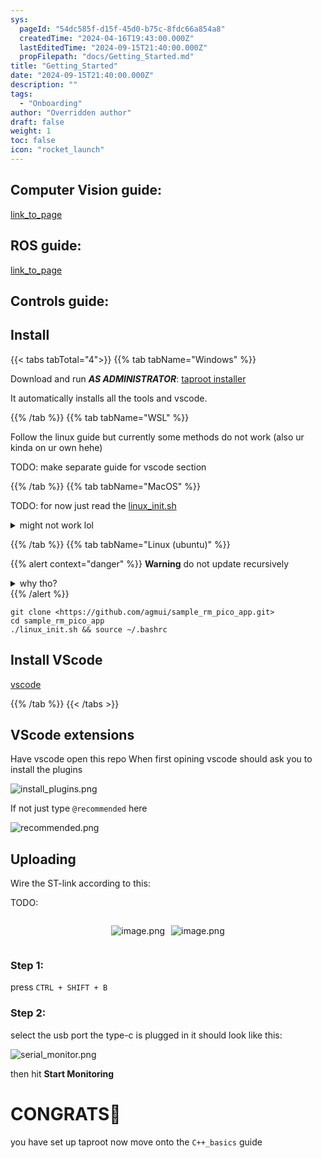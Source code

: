 ```yaml
---
sys:
  pageId: "54dc585f-d15f-45d0-b75c-8fdc66a854a8"
  createdTime: "2024-04-16T19:43:00.000Z"
  lastEditedTime: "2024-09-15T21:40:00.000Z"
  propFilepath: "docs/Getting_Started.md"
title: "Getting_Started"
date: "2024-09-15T21:40:00.000Z"
description: ""
tags:
  - "Onboarding"
author: "Overridden author"
draft: false
weight: 1
toc: false
icon: "rocket_launch"
---
```


## Computer Vision guide:

[link_to_page](86d45bc0-388b-4d26-8848-44f255f73d0e)

## ROS guide:

[link_to_page](3c76c1de-ec8f-46d6-8b0a-294005edc2d5)

## Controls guide:

## Install

{{< tabs tabTotal="4">}}
{{% tab tabName="Windows" %}}

Download and run _**AS ADMINISTRATOR**_: [taproot installer](https://github.com/Thornbots/TeachingFreshies/releases/tag/1.0)

It automatically installs all the tools and vscode.

{{% /tab %}}
{{% tab tabName="WSL" %}}

Follow the linux guide but currently some methods do not work (also ur kinda on ur own hehe)

TODO: make separate guide for vscode section

{{% /tab %}}
{{% tab tabName="MacOS" %}}

TODO: for now just read the [linux_init.sh](https://github.com/agmui/sample_rm_pico_app/blob/main/linux_init.sh)

<details>
<summary>might not work lol</summary>

`brew install libusb pkg-config`

Next install: [vscode](https://code.visualstudio.com/Download)

</details>

{{% /tab %}}
{{% tab tabName="Linux (ubuntu)" %}}

{{% alert context="danger" %}}
**Warning** do not update recursively
<details>
<summary>why tho?</summary>
There are some submodules that may go on for a while (like tinyusb) and I highly
recommend you don't need to get them.
If you want to see what submodules I update just look in `linux_init.sh`
</details>
{{% /alert %}}

```shell
git clone <https://github.com/agmui/sample_rm_pico_app.git>
cd sample_rm_pico_app
./linux_init.sh && source ~/.bashrc
```

## Install VScode

[vscode](https://code.visualstudio.com/Download)

{{% /tab %}}
{{< /tabs >}}

## VScode extensions

Have vscode open this repo
When first opining vscode should ask you to install the plugins

![install_plugins.png](https://prod-files-secure.s3.us-west-2.amazonaws.com/d518164a-d88e-44d1-a4ee-3adb3bd8bce0/89bd30f0-1825-4e77-867b-0a41ce370880/install_plugins.png?X-Amz-Algorithm=AWS4-HMAC-SHA256&X-Amz-Content-Sha256=UNSIGNED-PAYLOAD&X-Amz-Credential=ASIAZI2LB46635UOQ346%2F20250213%2Fus-west-2%2Fs3%2Faws4_request&X-Amz-Date=20250213T200831Z&X-Amz-Expires=3600&X-Amz-Security-Token=IQoJb3JpZ2luX2VjEPP%2F%2F%2F%2F%2F%2F%2F%2F%2F%2FwEaCXVzLXdlc3QtMiJHMEUCIQCY4xH8LqRqq6B%2BUItK5lIyP29LYzJcuLYqtMSoNznomAIgHQ4mrgmfFxJmUy0N3ha9HEu8zYR9GlfZaapg%2B8H0f9oq%2FwMIHBAAGgw2Mzc0MjMxODM4MDUiDKnox4EkhvL4Z6i09CrcA5Q8lEPbaGE9qFj3fP65w9Mu47vhj3ZKOly8xnw5gJOvlao3e1PpVzPokAADFtj%2FMDW%2BJNG7KRNBKcmRNCT8AwXDqyXw69xz6PUSqPmjKH880j8OwKMRGz4lofituIRxaV%2FNsu2%2B%2FeBzH21wh1wcktkNinvwt9SuFWIsZ7jp2if5jwZgAtsK26XeD1CxM6jYBk8fctnZJeVZw4zJxiB2Qun7A2biV22Ts1Wv7vt8piiToKcCYlP5BZUHzKKsj7UBOHQmWiLTfF2hjddvT7PKJEBoomwOeCEBa%2F1yFuuiguc%2Fa1UzTNZuhs57ua8Rx3nJaywXj5rte0SQWrS3yoyAYj5drfzTNjibL1uA2McM1%2BCLb%2BDqjYPbpRYkXcA%2FZv2FQ5bFPBZ4TEi%2Bw0MJCfSeaDMmboX74ofRj9napHlcd%2FBiIx83XS83dzsGio%2F966XOcL%2Fj%2BSdTJKNhhbL8Jny2tIh09V9AGiI4WcmTk2e8Fa%2FLWBTKcuRPzgTMpn5UfDK0%2B5cIUNVjbax5mPRh2OKZV4iFkTN4GMHvINJ%2BN5iRqx24ZLyPLdyqhqpWE5iEdFdmPz%2BWO9U2xjJbHVZ763fCThlgmdDlADJ0Z5tCV3G91ZiXe%2Fz%2FSLj2gFilwiBrMIOEub0GOqUBGfSkjt4wGuwdpGkJzdZYgI%2F%2FwopfDSE5hYJV7PlnlZcODzR7L69k6xnI1K%2Bjozkc0tUriyv6Zn%2B5gCBjk1bvocUdpYzVSBwyn6M%2Fd1b%2Bo%2FYthxQOVRvfFbG4s35pPQhECz6Yd8nAqrE3ize8%2BGbqhxnOfo0UxzAiug2OyJifgKanfHrNOjB4Jd9p9RFr0CH9w9DWuFngoBX5qfOIH4kxfRHNuxWp&X-Amz-Signature=071ae5cefde8c2307a85f18f24f0dc81a2fd51ef4ea3ac10f9426b50f202287a&X-Amz-SignedHeaders=host&x-id=GetObject)

If not just type `@recommended` here  

![recommended.png](https://prod-files-secure.s3.us-west-2.amazonaws.com/d518164a-d88e-44d1-a4ee-3adb3bd8bce0/61e661e9-5d85-4dfc-be0d-8d2097a5e793/recommended.png?X-Amz-Algorithm=AWS4-HMAC-SHA256&X-Amz-Content-Sha256=UNSIGNED-PAYLOAD&X-Amz-Credential=ASIAZI2LB46635UOQ346%2F20250213%2Fus-west-2%2Fs3%2Faws4_request&X-Amz-Date=20250213T200831Z&X-Amz-Expires=3600&X-Amz-Security-Token=IQoJb3JpZ2luX2VjEPP%2F%2F%2F%2F%2F%2F%2F%2F%2F%2FwEaCXVzLXdlc3QtMiJHMEUCIQCY4xH8LqRqq6B%2BUItK5lIyP29LYzJcuLYqtMSoNznomAIgHQ4mrgmfFxJmUy0N3ha9HEu8zYR9GlfZaapg%2B8H0f9oq%2FwMIHBAAGgw2Mzc0MjMxODM4MDUiDKnox4EkhvL4Z6i09CrcA5Q8lEPbaGE9qFj3fP65w9Mu47vhj3ZKOly8xnw5gJOvlao3e1PpVzPokAADFtj%2FMDW%2BJNG7KRNBKcmRNCT8AwXDqyXw69xz6PUSqPmjKH880j8OwKMRGz4lofituIRxaV%2FNsu2%2B%2FeBzH21wh1wcktkNinvwt9SuFWIsZ7jp2if5jwZgAtsK26XeD1CxM6jYBk8fctnZJeVZw4zJxiB2Qun7A2biV22Ts1Wv7vt8piiToKcCYlP5BZUHzKKsj7UBOHQmWiLTfF2hjddvT7PKJEBoomwOeCEBa%2F1yFuuiguc%2Fa1UzTNZuhs57ua8Rx3nJaywXj5rte0SQWrS3yoyAYj5drfzTNjibL1uA2McM1%2BCLb%2BDqjYPbpRYkXcA%2FZv2FQ5bFPBZ4TEi%2Bw0MJCfSeaDMmboX74ofRj9napHlcd%2FBiIx83XS83dzsGio%2F966XOcL%2Fj%2BSdTJKNhhbL8Jny2tIh09V9AGiI4WcmTk2e8Fa%2FLWBTKcuRPzgTMpn5UfDK0%2B5cIUNVjbax5mPRh2OKZV4iFkTN4GMHvINJ%2BN5iRqx24ZLyPLdyqhqpWE5iEdFdmPz%2BWO9U2xjJbHVZ763fCThlgmdDlADJ0Z5tCV3G91ZiXe%2Fz%2FSLj2gFilwiBrMIOEub0GOqUBGfSkjt4wGuwdpGkJzdZYgI%2F%2FwopfDSE5hYJV7PlnlZcODzR7L69k6xnI1K%2Bjozkc0tUriyv6Zn%2B5gCBjk1bvocUdpYzVSBwyn6M%2Fd1b%2Bo%2FYthxQOVRvfFbG4s35pPQhECz6Yd8nAqrE3ize8%2BGbqhxnOfo0UxzAiug2OyJifgKanfHrNOjB4Jd9p9RFr0CH9w9DWuFngoBX5qfOIH4kxfRHNuxWp&X-Amz-Signature=1d6f18fdc14abad0c6d15fe9292c9136b1e559fc42335bff56f1b3fc719c303f&X-Amz-SignedHeaders=host&x-id=GetObject)

## Uploading

Wire the ST-link according to this:

TODO:

<div style="display: flex;flex-direction: row; column-gap:10px; max-width: 630px;justify-content: center;">
<div>

![image.png](https://prod-files-secure.s3.us-west-2.amazonaws.com/d518164a-d88e-44d1-a4ee-3adb3bd8bce0/210ecb78-1116-4d7b-b9b7-2292f66fa2c2/image.png?X-Amz-Algorithm=AWS4-HMAC-SHA256&X-Amz-Content-Sha256=UNSIGNED-PAYLOAD&X-Amz-Credential=ASIAZI2LB4662IA6KP4K%2F20250213%2Fus-west-2%2Fs3%2Faws4_request&X-Amz-Date=20250213T200833Z&X-Amz-Expires=3600&X-Amz-Security-Token=IQoJb3JpZ2luX2VjEPP%2F%2F%2F%2F%2F%2F%2F%2F%2F%2FwEaCXVzLXdlc3QtMiJHMEUCID9fjG20g92JMabADdrXFxl9QHEVYFNiH16y17ycA%2F0fAiEAkZWyqjHdfbocK%2Fr6eCwWj34Fz%2Bu2lJ0pPFyOlEYSukMq%2FwMIHBAAGgw2Mzc0MjMxODM4MDUiDHG57H7H%2B5fw6MjWrCrcA0tgNiJkR0iTDmz1CZXOTcGAUuDJpDPTjTPo%2FJULtOGsbAL4zUXukrZazkM5wITmktoPrvVE0KvAZaXSamUwZLnAb74UnkyjyxmwGKzFYQYcH5mBsINPGUC5mAbyA5EprJO2DKBSsBakiRoFKAvgEvdsBqf7YD%2BBQuiD%2BS6Jxjjrl5dq7kLeEludKjz%2Fi0gLne%2F%2FlzFTUbCfwlS8cN8ZGOVXn%2BSsDdU4ChQ11E20HSJS2q30BvTE4Wo8YnChwK8vCncow%2FUeNYTTDifMtANjxP7OCJJYgfrdL4gFN2bYPMNPgGbTCrr888O4p2TSWPYOWBxO4E0R7fEV%2F2KhuDjj1UjVyf81J3r9Hehu38XLYnNwYHYyJ1ObF0P%2B1gnUXFPZCn59GSgaVAIrLUP%2FZBJKqtiT7RqdisnZprWInMHDtk9pOLCiMuD66OgIUT0B5yj6KvB5klCS5y7R23a3Zcpc6j9vRqF61HUBkTbRYffY7iBGhvF5zNR2CqoXV58sum6AHDeqhaTmn3UnpftYtS3sh0JFT9UdxA%2Blf90FHRdxjumwXYXQ2l5njtlLsvkCP8lgNPVqPFFuJK%2B2qft086kV1jmAFvB%2Bo9de1Rp2c7W%2BC0mSNoGNMLRXrU%2Bcv4mCMKaFub0GOqUBYF6tB8ZqCcHcVl02zOe%2B4nWVQFdsCxyOadYSvZRg%2BmBihV8DHHIyyYS%2FQFRnhyGMlQZEKi10kMVS5KHOv7lkSUQxBixsVGUJnJBHPxcveXaNs4fx8IzX2EjQOvB5MvA62kF%2Bgedk5Xc2JJQodKsSS7fpACcDJWixORwMlo8julvDfasCVgWLE51xMZOKgAvvek0InZ9DD32O5oAIXf90bRs%2Bd0wz&X-Amz-Signature=ad95da817d7dd0d9ace2629d096023d1e4f3f38034375e890e98b5fd0c523b97&X-Amz-SignedHeaders=host&x-id=GetObject)

</div>
<div>

![image.png](https://prod-files-secure.s3.us-west-2.amazonaws.com/d518164a-d88e-44d1-a4ee-3adb3bd8bce0/33a0fd0f-8ca6-4a86-8e09-26e95ded1fff/image.png?X-Amz-Algorithm=AWS4-HMAC-SHA256&X-Amz-Content-Sha256=UNSIGNED-PAYLOAD&X-Amz-Credential=ASIAZI2LB466STVMJLL2%2F20250213%2Fus-west-2%2Fs3%2Faws4_request&X-Amz-Date=20250213T200833Z&X-Amz-Expires=3600&X-Amz-Security-Token=IQoJb3JpZ2luX2VjEPP%2F%2F%2F%2F%2F%2F%2F%2F%2F%2FwEaCXVzLXdlc3QtMiJHMEUCIF2BUQF8fkj4rFadevB7FLmjE6Lr4l6Zhe4djFPaNuS5AiEAnyhazpe%2FEFt%2FvKCw1yA%2ByFkfeZsB6c%2F5OxVqI8KT7%2Boq%2FwMIHBAAGgw2Mzc0MjMxODM4MDUiDFgcM2z4SM2LTfdnXircAxqOtTHhd2Jx2iPunS0xGOhac1IfpHxlxz7R6zvd%2ByMvPg1ytkOiLsng%2BeEwgQZ%2F%2FtPgTn5kH6ZbFjuETk8lcfntAOsYNs6gS1QzjwdG2rjVPyjN9iNv4Nf7INhHFz%2BbyScQpQeDZbJtPWSSzIQzKqJzeL7nc0q5IEBc7UGTLiAY2W3WHt9lLAkF7gKyotk%2FR%2B45OMHLUrHA29%2FBFCiYV7oXGhQUh1zY6468bfuiseiylQn0HNulsSp27YIjW4e%2FhO7R1i%2FW6TFiHOirUXAjtRFqzpiWAMoFW8%2B%2FDQHsSVognOm%2BXhW8Sw%2F%2Bx6Yz36DZk6lf%2BJzNM11E%2FL0kyaINUasnRush%2FgMzsyZqMzuGCbz99csK0epZbQDdTeVs%2B2y%2FRN1OilzCLCo9JptutKQPn11Dm79XvTf0yo8EY1v8%2B83LQfteWXfOzjjista5mMv2p65f0umGyUlz0xwcQRxJV6z8nDm4C8ImfdAqzxljpWfl5rgxLT%2B3Ui2eFR6yZ7P6dBiDtZwAOMjl6Hqxq1gheRcCuhzfIruNGUBk8ExxwSQV0HZPoMw8BI5N6YuMGPT%2BUsD3JbJ9yQNQlQfohl7bQ1xnKS9iUo5l%2FhmqHOVQnMqmsrA%2Fc4ThgPa4s0LvMMKFub0GOqUBU6ut25CBcf0umRVPpuumjmD02y1f7yJZdR9l6AtPuK%2Fi96P%2F7n%2FD12Q8xI5CuFDWVciwlLhnd6iYIjnkaql%2FvX4I8CStWW2seBmCN4eSP09A%2BmGPWIlS24i%2FZI1aZ0xDuEKP%2BNURc6Mv5laUHPzIdY9Qlg6chW%2Fhl66lLsRU1DkyPwUdZz7U6%2BeAzszrScSUvAwlans7Liqyk%2FgxnF%2BIGrs87%2Fax&X-Amz-Signature=b85d7f38606702ad490d84a9ae957bef47ae971c724f8d3082a93dc92405cc08&X-Amz-SignedHeaders=host&x-id=GetObject)

</div>
</div>

### Step 1:

press `CTRL + SHIFT + B`

### Step 2:

select the usb port the type-c is plugged in it should look like this:

![serial_monitor.png](https://prod-files-secure.s3.us-west-2.amazonaws.com/d518164a-d88e-44d1-a4ee-3adb3bd8bce0/f03f4774-05d4-4393-b6a0-d5efb6d315ab/serial_monitor.png?X-Amz-Algorithm=AWS4-HMAC-SHA256&X-Amz-Content-Sha256=UNSIGNED-PAYLOAD&X-Amz-Credential=ASIAZI2LB46635UOQ346%2F20250213%2Fus-west-2%2Fs3%2Faws4_request&X-Amz-Date=20250213T200831Z&X-Amz-Expires=3600&X-Amz-Security-Token=IQoJb3JpZ2luX2VjEPP%2F%2F%2F%2F%2F%2F%2F%2F%2F%2FwEaCXVzLXdlc3QtMiJHMEUCIQCY4xH8LqRqq6B%2BUItK5lIyP29LYzJcuLYqtMSoNznomAIgHQ4mrgmfFxJmUy0N3ha9HEu8zYR9GlfZaapg%2B8H0f9oq%2FwMIHBAAGgw2Mzc0MjMxODM4MDUiDKnox4EkhvL4Z6i09CrcA5Q8lEPbaGE9qFj3fP65w9Mu47vhj3ZKOly8xnw5gJOvlao3e1PpVzPokAADFtj%2FMDW%2BJNG7KRNBKcmRNCT8AwXDqyXw69xz6PUSqPmjKH880j8OwKMRGz4lofituIRxaV%2FNsu2%2B%2FeBzH21wh1wcktkNinvwt9SuFWIsZ7jp2if5jwZgAtsK26XeD1CxM6jYBk8fctnZJeVZw4zJxiB2Qun7A2biV22Ts1Wv7vt8piiToKcCYlP5BZUHzKKsj7UBOHQmWiLTfF2hjddvT7PKJEBoomwOeCEBa%2F1yFuuiguc%2Fa1UzTNZuhs57ua8Rx3nJaywXj5rte0SQWrS3yoyAYj5drfzTNjibL1uA2McM1%2BCLb%2BDqjYPbpRYkXcA%2FZv2FQ5bFPBZ4TEi%2Bw0MJCfSeaDMmboX74ofRj9napHlcd%2FBiIx83XS83dzsGio%2F966XOcL%2Fj%2BSdTJKNhhbL8Jny2tIh09V9AGiI4WcmTk2e8Fa%2FLWBTKcuRPzgTMpn5UfDK0%2B5cIUNVjbax5mPRh2OKZV4iFkTN4GMHvINJ%2BN5iRqx24ZLyPLdyqhqpWE5iEdFdmPz%2BWO9U2xjJbHVZ763fCThlgmdDlADJ0Z5tCV3G91ZiXe%2Fz%2FSLj2gFilwiBrMIOEub0GOqUBGfSkjt4wGuwdpGkJzdZYgI%2F%2FwopfDSE5hYJV7PlnlZcODzR7L69k6xnI1K%2Bjozkc0tUriyv6Zn%2B5gCBjk1bvocUdpYzVSBwyn6M%2Fd1b%2Bo%2FYthxQOVRvfFbG4s35pPQhECz6Yd8nAqrE3ize8%2BGbqhxnOfo0UxzAiug2OyJifgKanfHrNOjB4Jd9p9RFr0CH9w9DWuFngoBX5qfOIH4kxfRHNuxWp&X-Amz-Signature=7348897d14896219406fdb3d29a98379efb2d865befdfa1a66d82a00e266af87&X-Amz-SignedHeaders=host&x-id=GetObject)

then hit **Start Monitoring**

# CONGRATS🎉

you have set up taproot now move onto the `C++_basics` guide
